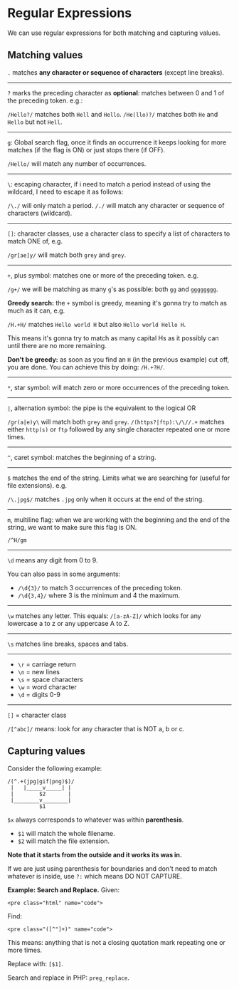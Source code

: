# Regular Expressions

We can use regular expressions for both matching and capturing values.

## Matching values

`.` matches **any character or sequence of characters** (except line breaks).

---

`?` marks the preceding character as **optional**: matches between 0 and 1 of the preceding token. e.g.:

`/Hello?/` matches both `Hell` and `Hello`.
`/He(llo)?/` matches both `He` and `Hello` but not `Hell`.

---

`g`: Global search flag, once it finds an occurrence it keeps looking for more matches (if the flag is ON) or just stops there (if OFF).

`/Hello/` will match any number of occurrences.

---

`\`: escaping character, if i need to match a period instead of using the wildcard, I need to escape it as follows:

`/\./` will only match a period.
`/./` will match any character or sequence of characters (wildcard).

---

`[]`: character classes, use a character class to specify a list of characters to match ONE of, e.g.

`/gr[ae]y/` will match both `grey` and `grey`.

---

`+`, plus symbol: matches one or more of the preceding token. e.g.

`/g+/` we will be matching as many `g`'s as possible: both `gg` and `gggggggg`.

**Greedy search:** the `+` symbol is greedy, meaning it's gonna try to match as much as it can, e.g.

`/H.+H/` matches `Hello world H` but also `Hello world Hello H`.

This means it's gonna try to match as many capital Hs as it possibly can until there are no more remaining.

**Don't be greedy:** as soon as you find an `H` (in the previous example) cut off, you are done. You can achieve this by doing: `/H.+?H/`.

---

`*`, star symbol: will match zero or more occurrences of the preceding token.

---

`|`, alternation symbol: the pipe is the equivalent to the logical OR

`/gr(a|e)y\` will match both `grey` and `grey`.
`/(https?|ftp):\/\//.+` matches either `http(s)` or `ftp` followed by any single character repeated one or more times.

---

`^`, caret symbol: matches the beginning of a string.

---

`$` matches the end of the string. Limits what we are searching for (useful for file extensions). e.g.

`/\.jpg$/` matches `.jpg` only when it occurs at the end of the string.

---

`m`, multiline flag: when we are working with the beginning and the end of the string, we want to make sure this flag is ON.

`/^H/gm`

---

`\d` means any digit from 0 to 9.

You can also pass in some arguments:

* `/\d{3}/` to match 3 occurrences of the preceding token.
* `/\d{3,4}/` where 3 is the minimum and 4 the maximum.

---

`\w` matches any letter. This equals: `/[a-zA-Z]/` which looks for any lowercase a to z or any uppercase A to Z.

---

`\s` matches line breaks, spaces and tabs.

---

* `\r` = carriage return
* `\n` = new lines
* `\s` = space characters
* `\w` = word character
* `\d` = digits 0-9

---

`[]` = character class

`/[^abc]/` means: look for any character that is NOT a, b or c.

## Capturing values

Consider the following example:

```
/(^.+(jpg|gif|png)$)/
 |   |_____v_____| |
 |        $2       |
 |________v________|
          $1
```

`$x` always corresponds to whatever was within **parenthesis**.

* `$1` will match the whole filename.
* `$2` will match the file extension.

**Note that it starts from the outside and it works its was in.**

If we are just using parenthesis for boundaries and don't need to match whatever is inside, use `?:` which means DO NOT CAPTURE.

**Example: Search and Replace.** Given:

```
<pre class="html" name="code">
```

Find:

```
<pre class="([^"]+)" name="code">
```

This means: anything that is not a closing quotation mark repeating one or more times.

Replace with: `[$1]`.

Search and replace in PHP: `preg_replace`.
